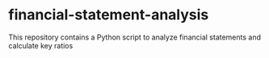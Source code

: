 # financial-statement-analysis
This repository contains a Python script to analyze financial statements and calculate key ratios
